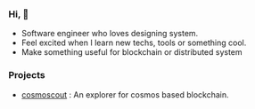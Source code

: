 ### Hi, 👋
- Software engineer who loves designing system.
- Feel excited when I learn new techs, tools or something cool.
- Make something useful for blockchain or distributed system

### Projects
- [cosmoscout](https://github.com/cosmoscout-group/cosmoscout) : An explorer for cosmos based blockchain.
